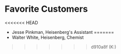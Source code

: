 # Favorite Customers
<<<<<<< HEAD
* Jesse Pinkman, Heisenberg's Assistant
=======
* Walter White, Heisenberg, Chemist
>>>>>>> d910a8f (K:)
